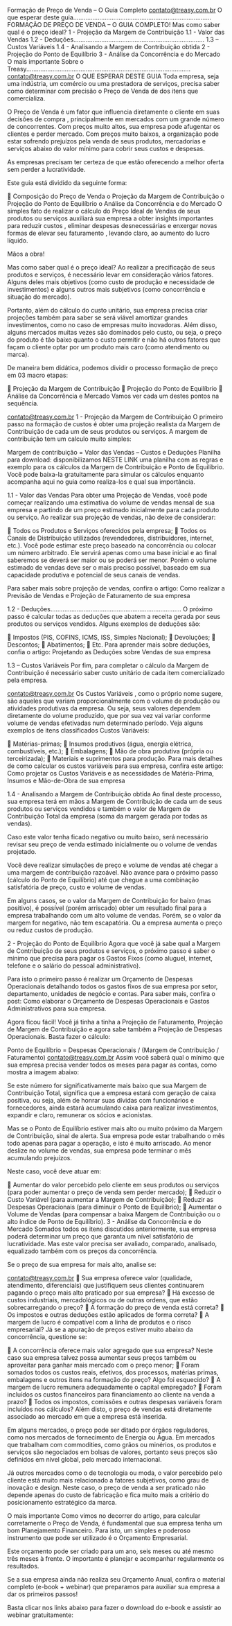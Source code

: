 Formação de Preço de
Venda – O Guia Completo
contato@treasy.com.br
O que esperar deste guia............................................................................... FORMAÇÃO DE PREÇO DE VENDA – O GUIA COMPLETO!
Mas como saber qual é o preço ideal?
1 - Projeção da Margem de Contribuição
1.1 - Valor das Vendas
1.2 - Deduções...........................................................................
1.3 – Custos Variáveis
1.4 - Analisando a Margem de Contribuição obtida
2 - Projeção do Ponto de Equilíbrio
3 - Análise da Concorrência e do Mercado
O mais importante
Sobre o Treasy..............................................................................................
contato@treasy.com.br
O QUE ESPERAR DESTE GUIA
Toda empresa, seja uma indústria, um comércio ou uma prestadora de serviços, precisa saber como
determinar com precisão o Preço de Venda de dos itens que comercializa.

O Preço de Venda é um fator que influencia diretamente o cliente em suas decisões de compra ,
principalmente em mercados com um grande número de concorrentes. Com preços muito altos, sua empresa
pode afugentar os clientes e perder mercado. Com preços muito baixos, a organização pode estar sofrendo
prejuízos pela venda de seus produtos, mercadorias e serviços abaixo do valor mínimo para cobrir seus custos
e despesas.

As empresas precisam ter certeza de que estão oferecendo a melhor oferta sem perder a
lucratividade.

Este guia está dividido da seguinte forma:

 Composição do Preço de Venda
o Projeção da Margem de Contribuição
o Projeção do Ponto de Equilíbrio
o Análise da Concorrência e do Mercado
O simples fato de realizar o cálculo do Preço Ideal de Vendas de seus produtos ou serviços auxiliará sua
empresa a obter insights importantes para reduzir custos , eliminar despesas desnecessárias e
enxergar novas formas de elevar seu faturamento , levando claro, ao aumento do lucro líquido.

Mãos a obra!

Mas como saber qual é o preço ideal?
Ao realizar a precificação de seus produtos e serviços, é necessário levar em consideração vários fatores.
Alguns deles mais objetivos (como custo de produção e necessidade de investimentos) e alguns outros mais
subjetivos (como concorrência e situação do mercado).

Portanto, além do cálculo do custo unitário, sua empresa precisa criar projeções também para saber se será
viável amortizar grandes investimentos, como no caso de empresas muito inovadoras. Além disso, alguns
mercados muitas vezes são dominados pelo custo, ou seja, o preço do produto é tão baixo quanto o custo
permitir e não há outros fatores que façam o cliente optar por um produto mais caro (como atendimento ou
marca).

De maneira bem didática, podemos dividir o processo formação de preço em 03 macro etapas:

 Projeção da Margem de Contribuição
 Projeção do Ponto de Equilíbrio
 Análise da Concorrência e Mercado
Vamos ver cada um destes pontos na sequência.

contato@treasy.com.br
1 - Projeção da Margem de Contribuição
O primeiro passo na formação de custos é obter uma projeção realista da Margem de Contribuição de cada
um de seus produtos ou serviços. A margem de contribuição tem um calculo muito simples:

Margem de contribuição = Valor das Vendas – Custos e Deduções
Planilha para download: disponibilizamos NESTE LINK uma planilha com as regras e exemplo para os
cálculos da Margem de Contribuição e Ponto de Equilíbrio. Você pode baixa-la gratuitamente para simular os
cálculos enquanto acompanha aqui no guia como realiza-los e qual sua importância.

1.1 - Valor das Vendas
Para obter uma Projeção de Vendas, você pode começar realizando uma estimativa do volume de vendas
mensal de sua empresa e partindo de um preço estimado inicialmente para cada produto ou serviço. Ao
realizar sua projeção de vendas, não deixe de considerar:

 Todos os Produtos e Serviços oferecidos pela empresa;
 Todos os Canais de Distribuição utilizados (revendedores, distribuidores, internet, etc.).
Você pode estimar este preço baseado na concorrência ou colocar um número arbitrado. Ele servirá apenas
como uma base inicial e ao final saberemos se deverá ser maior ou se poderá ser menor. Porém o volume
estimado de vendas deve ser o mais preciso possível, baseado em sua capacidade produtiva e potencial de
seus canais de vendas.

Para saber mais sobre projeção de vendas, confira o artigo: Como realizar a Previsão de Vendas e Projeção
de Faturamento de sua empresa

1.2 - Deduções...........................................................................
O próximo passo é calcular todas as deduções que abatem a receita gerada por seus produtos ou serviços
vendidos. Alguns exemplos de deduções são:

 Impostos (PIS, COFINS, ICMS, ISS, Simples Nacional);
 Devoluções;
 Descontos;
 Abatimentos;
 Etc.
Para aprender mais sobre deduções, confia o artigo: Projetando as Deduções sobre Vendas de sua empresa

1.3 – Custos Variáveis
Por fim, para completar o cálculo da Margem de Contribuição é necessário saber custo unitário de cada
item comercializado pela empresa.

contato@treasy.com.br
Os Custos Variáveis , como o próprio nome sugere, são aqueles que variam proporcionalmente com o
volume de produção ou atividades produtivas da empresa. Ou seja, seus valores dependem
diretamente do volume produzido, que por sua vez vai variar conforme volume de vendas efetivadas num
determinado período. Veja alguns exemplos de itens classificados Custos Variáveis:

 Matérias-primas;
 Insumos produtivos (água, energia elétrica, combustíveis, etc.);
 Embalagens;
 Mão de obra produtiva (própria ou terceirizada);
 Materiais e suprimentos para produção.
Para mais detalhes de como calcular os custos variáveis para sua empresa, confira este artigo: Como projetar
os Custos Variáveis e as necessidades de Matéria-Prima, Insumos e Mão-de-Obra de sua empresa

1.4 - Analisando a Margem de Contribuição obtida
Ao final deste processo, sua empresa terá em mãos a Margem de Contribuição de cada um de seus produtos
ou serviços vendidos e também o valor de Margem de Contribuição Total da empresa (soma da margem
gerada por todas as vendas).

Caso este valor tenha ficado negativo ou muito baixo, será necessário revisar seu preço de venda estimado
inicialmente ou o volume de vendas projetado.

Você deve realizar simulações de preço e volume de vendas até chegar a uma margem de contribuição
razoável. Não avance para o próximo passo (cálculo do Ponto de Equilíbrio) até que chegue a uma
combinação satisfatória de preço, custo e volume de vendas.

Em alguns casos, se o valor da Margem de Contribuição for baixo (mas positivo), é possível (porém arriscado)
obter um resultado final para a empresa trabalhando com um alto volume de vendas. Porém, se o valor da
margem for negativo, não tem escapatória. Ou a empresa aumenta o preço ou reduz custos de produção.

2 - Projeção do Ponto de Equilíbrio
Agora que você já sabe qual a Margem de Contribuição de seus produtos e serviços, o próximo passo é saber
o mínimo que precisa para pagar os Gastos Fixos (como aluguel, internet, telefone e o salário do pessoal
administrativo).

Para isto o primeiro passo é realizar um Orçamento de Despesas Operacionais detalhando todos os gastos
fixos de sua empresa por setor, departamento, unidades de negócio e contas. Para saber mais, confira o
post: Como elaborar o Orçamento de Despesas Operacionais e Gastos Administrativos para sua empresa.

Agora ficou fácil! Você já tinha a tinha a Projeção de Faturamento, Projeção de Margem de Contribuição e
agora sabe também a Projeção de Despesas Operacionais. Basta fazer o cálculo:

Ponto de Equilíbrio = Despesas Operacionais / (Margem de Contribuição / Faturamento)
contato@treasy.com.br
Assim você saberá qual o mínimo que sua empresa precisa vender todos os meses para pagar as contas,
como mostra a imagem abaixo:

Se este número for significativamente mais baixo que sua Margem de Contribuição Total, significa que a
empresa estará com geração de caixa positiva, ou seja, além de honrar suas dívidas com funcionários e
fornecedores, ainda estará acumulando caixa para realizar investimentos, expandir e claro, remunerar os
sócios e acionistas.

Mas se o Ponto de Equilíbrio estiver mais alto ou muito próximo da Margem de Contribuição, sinal de alerta.
Sua empresa pode estar trabalhando o mês todo apenas para pagar a operação, e isto é muito arriscado. Ao
menor deslize no volume de vendas, sua empresa pode terminar o mês acumulando prejuízos.

Neste caso, você deve atuar em:

 Aumentar do valor percebido pelo cliente em seus produtos ou serviços (para poder aumentar o
preço de venda sem perder mercado);
 Reduzir o Custo Variável (para aumentar a Margem de Contribuição);
 Reduzir as Despesas Operacionais (para diminuir o Ponto de Equilíbrio);
 Aumentar o Volume de Vendas (para compensar a baixa Margem de Contribuição ou o alto índice de
Ponto de Equilíbrio).
3 - Análise da Concorrência e do Mercado
Somados todos os itens discutidos anteriormente, sua empresa poderá determinar um preço que garanta um
nível satisfatório de lucratividade. Mas este valor precisa ser avaliado, comparado, analisado, equalizado
também com os preços da concorrência.

Se o preço de sua empresa for mais alto, analise se:

contato@treasy.com.br
 Sua empresa oferece valor (qualidade, atendimento, diferenciais) que justifiquem seus clientes
continuarem pagando o preço mais alto praticado por sua empresa?
 Há excesso de custos industriais, mercadológicos ou de outras ordens, que estão sobrecarregando o
preço?
 A formação do preço de venda está correta?
 Os impostos e outras deduções estão aplicados de forma correta?
 A margem de lucro é compatível com a linha de produtos e o risco empresarial?
Já se a apuração de preços estiver muito abaixo da concorrência, questione se:

 A concorrência oferece mais valor agregado que sua empresa? Neste caso sua empresa talvez possa
aumentar seus preços também ou aproveitar para ganhar mais mercado com o preço menor;
 Foram somados todos os custos reais, efetivos, dos processos, matérias primas, embalagens e outros
itens na formação do preço? Algo foi esquecido?
 A margem de lucro remunera adequadamente o capital empregado?
 Foram incluídos os custos financeiros para financiamento ao cliente na venda a prazo?
 Todos os impostos, comissões e outras despesas variáveis foram incluídos nos cálculos?
Além disto, o preço de vendas está diretamente associado ao mercado em que a empresa está inserida.

Em alguns mercados, o preço pode ser ditado por órgãos reguladores, como nos mercados de fornecimento
de Energia ou Água. Em mercados que trabalham com commodities, como grãos ou minérios, os produtos e
serviços são negociados em bolsas de valores, portanto seus preços são definidos em nível global, pelo
mercado internacional.

Já outros mercados como o de tecnologia ou moda, o valor percebido pelo cliente está muito mais
relacionado a fatores subjetivos, como grau de inovação e design. Neste caso, o preço de venda a ser
praticado não depende apenas do custo de fabricação e fica muito mais a critério do posicionamento
estratégico da marca.

O mais importante
Como vimos no decorrer do artigo, para calcular corretamente o Preço de Venda, é fundamental que sua
empresa tenha um bom Planejamento Financeiro. Para isto, um simples e poderoso instrumento que pode ser
utilizado é o Orçamento Empresarial.

Este orçamento pode ser criado para um ano, seis meses ou até mesmo três meses à frente. O importante é
planejar e acompanhar regularmente os resultados.

Se a sua empresa ainda não realiza seu Orçamento Anual, confira o material completo (e-book + webinar)
que preparamos para auxiliar sua empresa a dar os primeiros passos!

Basta clicar nos links abaixo para fazer o download do e-book e assistir ao webinar gratuitamente:
